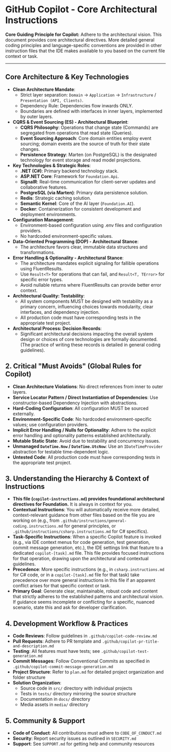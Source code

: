 # GitHub Copilot - Core Architectural Instructions

**Core Guiding Principle for Copilot:** Adhere to the architectural vision. This document provides core architectural directives. More detailed general coding principles and language-specific conventions are provided in other instruction files that the IDE makes available to you based on the current file context or task.

---

## Core Architecture & Key Technologies

- **Clean Architecture Mandate**:
  - Strict layer separation: `Domain` -> `Application` -> `Infrastructure` / `Presentation (API, Clients)`.
  - Dependency Rule: Dependencies flow inwards ONLY.
  - Boundaries are defined with interfaces in inner layers, implemented by outer layers.
- **CQRS & Event Sourcing (ES) - Architectural Blueprint**:
  - **CQRS Philosophy**: Operations that change state (Commands) are segregated from operations that read state (Queries).
  - **Event Sourcing Approach**: Core domain entities employ event sourcing; domain events are the source of truth for their state changes.
  - **Persistence Strategy**: Marten (on PostgreSQL) is the designated technology for event storage and read model projections.
- **Key Technologies & Strategic Roles**:
  - **.NET (C#)**: Primary backend technology stack.
  - **ASP.NET Core**: Framework for `Foundation.Api`.
  - **SignalR**: Real-time communication for client-server updates and collaborative features.
  - **PostgreSQL (via Marten)**: Primary data persistence solution.
  - **Redis**: Strategic caching solution.
  - **Semantic Kernel**: Core of the AI layer (`Foundation.AI`).
  - **Docker**: Containerization for consistent development and deployment environments.
- **Configuration Management**:
  - Environment-based configuration using .env files and configuration providers.
  - No hardcoded environment-specific values.
- **Data-Oriented Programming (DOP) - Architectural Stance**:
  - The architecture favors clear, immutable data structures and transformations.
- **Error Handling & Optionality - Architectural Stance**:
  - The architecture mandates explicit signaling for fallible operations using FluentResults.
  - Use `Result<T>` for operations that can fail, and `Result<T, TError>` for specific error types.
  - Avoid nullable returns where FluentResults can provide better error context.
- **Architectural Quality: Testability**:
  - All system components MUST be designed with testability as a primary concern, influencing choices towards modularity, clear interfaces, and dependency injection.
  - All production code must have corresponding tests in the appropriate test project.
- **Architectural Process: Decision Records**:
  - Significant architectural decisions impacting the overall system design or choices of core technologies are formally documented. (The practice of writing these records is detailed in general coding guidelines).

## 2. Critical "Must Avoids" (Global Rules for Copilot)

- **Clean Architecture Violations**: No direct references from inner to outer layers.
- **Service Locator Pattern / Direct Instantiation of Dependencies**: Use constructor-based Dependency Injection with abstractions.
- **Hard-Coding Configuration**: All configuration MUST be sourced externally.
- **Environment-Specific Code**: No hardcoded environment-specific values; use configuration providers.
- **Implicit Error Handling / Nulls for Optionality**: Adhere to the explicit error handling and optionality patterns established architecturally.
- **Mutable Static State**: Avoid due to testability and concurrency issues.
- **Unmanaged `DateTime.Now` / `DateTime.UtcNow`**: Use an `IDateTimeProvider` abstraction for testable time-dependent logic.
- **Untested Code**: All production code must have corresponding tests in the appropriate test project.

## 3. Understanding the Hierarchy & Context of Instructions

- **This file (`copilot-instructions.md`) provides foundational architectural directives for Foundation.** It is always in context for you.
- **Contextual Instructions**: You will automatically receive more detailed, context-relevant guidance from other files based on the file you are working on (e.g., from `.github/instructions/general-coding.instructions.md` for general principles, or `.github/instructions/csharp.instructions.md` for C# specifics).
- **Task-Specific Instructions**: When a specific Copilot feature is invoked (e.g., via IDE context menus for code generation, test generation, commit message generation, etc.), the IDE settings link that feature to a dedicated `copilot-[task].md` file. This file provides focused instructions for that operation, drawing upon the architectural and contextual guidelines.
- **Precedence**: More specific instructions (e.g., in `csharp.instructions.md` for C# code, or in a `copilot-[task].md` file for that task) take precedence over more general instructions in this file if an apparent conflict arises for that specific context or task.
- **Primary Goal**: Generate clear, maintainable, robust code and content that strictly adheres to the established patterns and architectural vision. If guidance seems incomplete or conflicting for a specific, nuanced scenario, state this and ask for developer clarification.

## 4. Development Workflow & Practices

- **Code Reviews**: Follow guidelines in `.github/copilot-code-review.md`
- **Pull Requests**: Adhere to PR template and `.github/copilot-pr-title-and-description.md`
- **Testing**: All features must have tests; see `.github/copilot-test-generation.md`
- **Commit Messages**: Follow Conventional Commits as specified in `.github/copilot-commit-message-generation.md`
- **Project Structure**: Refer to `plan.md` for detailed project organization and folder structure
- **Solution Organization**:
  - Source code in `src/` directory with individual projects
  - Tests in `tests/` directory mirroring the source structure
  - Documentation in `docs/` directory
  - Media assets in `media/` directory

## 5. Community & Support

- **Code of Conduct**: All contributions must adhere to `CODE_OF_CONDUCT.md`
- **Security**: Report security issues as outlined in `SECURITY.md`
- **Support**: See `SUPPORT.md` for getting help and community resources
